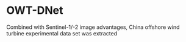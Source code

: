 # OWT-DNet
Combined with Sentinel-1/-2 image advantages, China offshore wind turbine experimental data set was extracted
